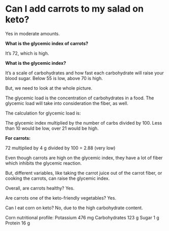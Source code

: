 # Can I add carrots to my salad on keto?

Yes in moderate amounts.

**What is the glycemic index of carrots?**

It’s 72, which is high.

**What is the glycemic index?**

It’s a scale of carbohydrates and how fast each carbohydrate will raise your blood sugar. Below 55 is low, above 70 is high.

But, we need to look at the whole picture.

The glycemic load is the concentration of carbohydrates in a food. The glycemic load will take into consideration the fiber, as well.

The calculation for glycemic load is:

The glycemic index multiplied by the number of carbs divided by 100. Less than 10 would be low, over 21 would be high.

**For carrots:**

72 multiplied by 4 g divided by 100 = 2.88 (very low)

Even though carrots are high on the glycemic index, they have a lot of fiber which inhibits the glycemic reaction.

But, different variables, like taking the carrot juice out of the carrot fiber, or cooking the carrots, can raise the glycemic index.

Overall, are carrots healthy? Yes.

Are carrots one of the keto-friendly vegetables? Yes. 

Can I eat corn on keto? No, due to the high carbohydrate content.

Corn nutritional profile:
Potassium 476 mg
Carbohydrates 123 g
Sugar 1 g
Protein 16 g